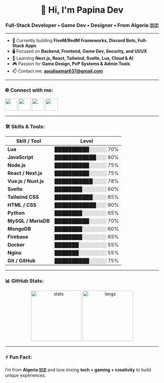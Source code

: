 <h1 align="center">👋 Hi, I'm Papina Dev</h1>
<h3 align="center">Full-Stack Developer • Game Dev • Designer • From Algeria 🇩🇿</h3>

---

- 🚀 Currently building **FiveM/RedM Frameworks, Discord Bots, Full-Stack Apps**
- 🖥️ Focused on **Backend, Frontend, Game Dev, Security, and UI/UX**
- 🌱 Learning **Next.js, React, Tailwind, Svelte, Lua, Cloud & AI**
- 🎮 Passion for **Game Design, PvP Systems & Admin Tools**
- 📫 Contact me: **aoudiaamar637@gmail.com**

---

<h3 align="left">🌐 Connect with me:</h3>
<p align="left">
<a href="https://twitter.com/" target="blank"><img src="https://skillicons.dev/icons?i=twitter" height="40"/></a>
<a href="https://fb.com/" target="blank"><img src="https://skillicons.dev/icons?i=facebook" height="40"/></a>
<a href="https://instagram.com/" target="blank"><img src="https://skillicons.dev/icons?i=instagram" height="40"/></a>
<a href="https://discord.com/users/281026023309705218" target="blank"><img src="https://skillicons.dev/icons?i=discord" height="40"/></a>
</p>

---

<h3 align="left">🛠️ Skills & Tools:</h3>

| Skill / Tool         | Level |
|----------------------|-------|
| **Lua**              | ██████████░░░░░ 70% |
| **JavaScript**       | ████████████░░░ 80% |
| **Node.js**          | ██████████░░░░░ 75% |
| **React / Next.js**  | ██████████░░░░░ 75% |
| **Vue.js / Nuxt.js** | ███████████░░░░ 78% |
| **Svelte**           | ████████░░░░░░░ 60% |
| **Tailwind CSS**     | ███████████░░░░ 85% |
| **HTML / CSS**       | ████████████░░░ 90% |
| **Python**           | ████████░░░░░░░ 65% |
| **MySQL / MariaDB**  | ██████████░░░░░ 70% |
| **MongoDB**          | ████████░░░░░░░ 60% |
| **Firebase**         | ████████░░░░░░░ 65% |
| **Docker**           | ███████░░░░░░░░ 55% |
| **Nginx**            | ███████░░░░░░░░ 55% |
| **Git / GitHub**     | ██████████░░░░░ 75% |

---

<h3 align="left">📊 GitHub Stats:</h3>

<p align="center">
  <img src="https://github-readme-stats.vercel.app/api?username=papina2&show_icons=true&theme=tokyonight" alt="stats" height="165"/>
  <img src="https://github-readme-stats.vercel.app/api/top-langs/?username=papina2&layout=compact&theme=tokyonight" alt="langs" height="165"/>
</p>

---

<h3 align="left">⚡ Fun Fact:</h3>
<p>I’m from <b>Algeria 🇩🇿</b> and love mixing <b>tech + gaming + creativity</b> to build unique experiences.</p>

